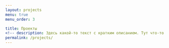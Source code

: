 ```yaml
---
layout: projects
menu: true
menu_order: 3

title: Проекты
<!-- description: Здесь какой-то текст с кратким описанием. Тут что-то про компанию, здесь ещё что-то, там про данные, здесь про третье, здесь про десятое, и так далее. Ну вы поняли. -->
permalink: /projects/
---
```



